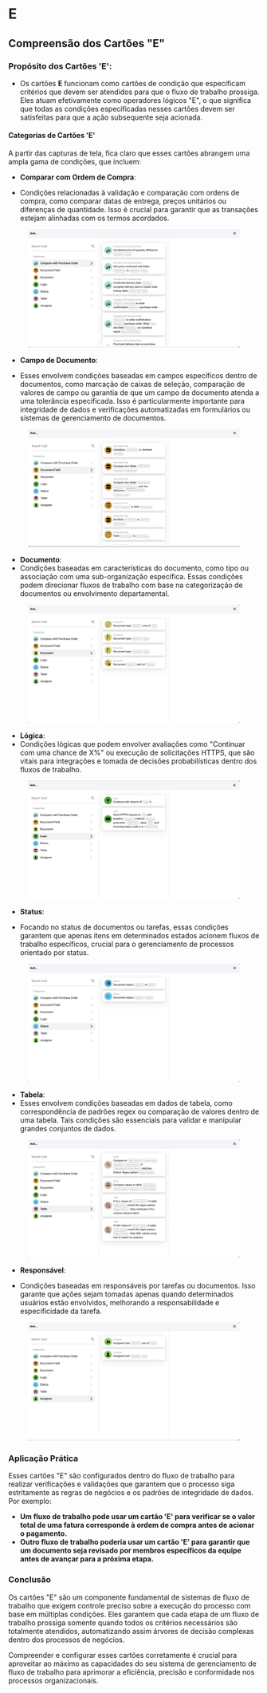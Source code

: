 # E

## Compreensão dos Cartões "E"

### **Propósito dos Cartões 'E':**

* Os cartões **E** funcionam como cartões de condição que especificam critérios que devem ser atendidos para que o fluxo de trabalho prossiga. Eles atuam efetivamente como operadores lógicos "E", o que significa que todas as condições especificadas nesses cartões devem ser satisfeitas para que a ação subsequente seja acionada.

#### Categorias de Cartões 'E'

A partir das capturas de tela, fica claro que esses cartões abrangem uma ampla gama de condições, que incluem:

*   **Comparar com Ordem de Compra**:

* Condições relacionadas à validação e comparação com ordens de compra, como comparar datas de entrega, preços unitários ou diferenças de quantidade. Isso é crucial para garantir que as transações estejam alinhadas com os termos acordados.



<figure><img src="../../../.gitbook/assets/And1.png" alt=""><figcaption></figcaption></figure>

*   **Campo de Documento**:

* Esses envolvem condições baseadas em campos específicos dentro de documentos, como marcação de caixas de seleção, comparação de valores de campo ou garantia de que um campo de documento atenda a uma tolerância especificada. Isso é particularmente importante para integridade de dados e verificações automatizadas em formulários ou sistemas de gerenciamento de documentos.



<figure><img src="../../../.gitbook/assets/And2.png" alt=""><figcaption></figcaption></figure>

* **Documento**:
* Condições baseadas em características do documento, como tipo ou associação com uma sub-organização específica. Essas condições podem direcionar fluxos de trabalho com base na categorização de documentos ou envolvimento departamental.

<figure><img src="../../../.gitbook/assets/And3.png" alt=""><figcaption></figcaption></figure>

* **Lógica**:
* Condições lógicas que podem envolver avaliações como "Continuar com uma chance de X%" ou execução de solicitações HTTPS, que são vitais para integrações e tomada de decisões probabilísticas dentro dos fluxos de trabalho.

<figure><img src="../../../.gitbook/assets/And4.png" alt=""><figcaption></figcaption></figure>

*   **Status**:

* Focando no status de documentos ou tarefas, essas condições garantem que apenas itens em determinados estados acionem fluxos de trabalho específicos, crucial para o gerenciamento de processos orientado por status.

<figure><img src="../../../.gitbook/assets/And5.png" alt=""><figcaption></figcaption></figure>

* **Tabela**:
* Esses envolvem condições baseadas em dados de tabela, como correspondência de padrões regex ou comparação de valores dentro de uma tabela. Tais condições são essenciais para validar e manipular grandes conjuntos de dados.

<figure><img src="../../../.gitbook/assets/And6.png" alt=""><figcaption></figcaption></figure>

*   **Responsável**:

* Condições baseadas em responsáveis por tarefas ou documentos. Isso garante que ações sejam tomadas apenas quando determinados usuários estão envolvidos, melhorando a responsabilidade e especificidade da tarefa.

<figure><img src="../../../.gitbook/assets/And7.png" alt=""><figcaption></figcaption></figure>

### Aplicação Prática

Esses cartões "E" são configurados dentro do fluxo de trabalho para realizar verificações e validações que garantem que o processo siga estritamente as regras de negócios e os padrões de integridade de dados. Por exemplo:

* **Um fluxo de trabalho pode usar um cartão 'E' para verificar se o valor total de uma fatura corresponde à ordem de compra antes de acionar o pagamento.**
* **Outro fluxo de trabalho poderia usar um cartão 'E' para garantir que um documento seja revisado por membros específicos da equipe antes de avançar para a próxima etapa.**

### Conclusão

Os cartões "E" são um componente fundamental de sistemas de fluxo de trabalho que exigem controle preciso sobre a execução do processo com base em múltiplas condições. Eles garantem que cada etapa de um fluxo de trabalho prossiga somente quando todos os critérios necessários são totalmente atendidos, automatizando assim árvores de decisão complexas dentro dos processos de negócios.

Compreender e configurar esses cartões corretamente é crucial para aproveitar ao máximo as capacidades do seu sistema de gerenciamento de fluxo de trabalho para aprimorar a eficiência, precisão e conformidade nos processos organizacionais.
